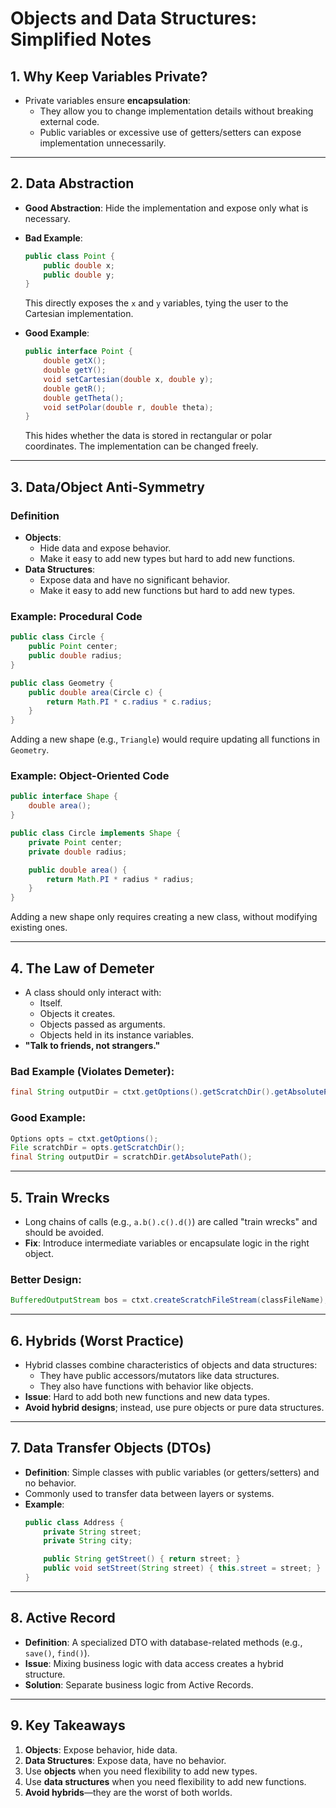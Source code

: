 # **Objects and Data Structures: Simplified Notes**

## **1. Why Keep Variables Private?**
- Private variables ensure **encapsulation**:
  - They allow you to change implementation details without breaking external code.
  - Public variables or excessive use of getters/setters can expose implementation unnecessarily.

---

## **2. Data Abstraction**
- **Good Abstraction**: Hide the implementation and expose only what is necessary.
- **Bad Example**:
  ```java
  public class Point {
      public double x;
      public double y;
  }
  ```
  This directly exposes the `x` and `y` variables, tying the user to the Cartesian implementation.

- **Good Example**:
  ```java
  public interface Point {
      double getX();
      double getY();
      void setCartesian(double x, double y);
      double getR();
      double getTheta();
      void setPolar(double r, double theta);
  }
  ```
  This hides whether the data is stored in rectangular or polar coordinates. The implementation can be changed freely.

---

## **3. Data/Object Anti-Symmetry**
### **Definition**
- **Objects**:
  - Hide data and expose behavior.
  - Make it easy to add new types but hard to add new functions.
- **Data Structures**:
  - Expose data and have no significant behavior.
  - Make it easy to add new functions but hard to add new types.

### **Example: Procedural Code**
```java
public class Circle {
    public Point center;
    public double radius;
}

public class Geometry {
    public double area(Circle c) {
        return Math.PI * c.radius * c.radius;
    }
}
```
Adding a new shape (e.g., `Triangle`) would require updating all functions in `Geometry`.

### **Example: Object-Oriented Code**
```java
public interface Shape {
    double area();
}

public class Circle implements Shape {
    private Point center;
    private double radius;

    public double area() {
        return Math.PI * radius * radius;
    }
}
```
Adding a new shape only requires creating a new class, without modifying existing ones.

---

## **4. The Law of Demeter**
- A class should only interact with:
  - Itself.
  - Objects it creates.
  - Objects passed as arguments.
  - Objects held in its instance variables.
- **"Talk to friends, not strangers."**

### **Bad Example (Violates Demeter)**:
```java
final String outputDir = ctxt.getOptions().getScratchDir().getAbsolutePath();
```

### **Good Example**:
```java
Options opts = ctxt.getOptions();
File scratchDir = opts.getScratchDir();
final String outputDir = scratchDir.getAbsolutePath();
```

---

## **5. Train Wrecks**
- Long chains of calls (e.g., `a.b().c().d()`) are called "train wrecks" and should be avoided.
- **Fix**: Introduce intermediate variables or encapsulate logic in the right object.

### **Better Design**:
```java
BufferedOutputStream bos = ctxt.createScratchFileStream(classFileName);
```

---

## **6. Hybrids (Worst Practice)**
- Hybrid classes combine characteristics of objects and data structures:
  - They have public accessors/mutators like data structures.
  - They also have functions with behavior like objects.
- **Issue**: Hard to add both new functions and new data types.
- **Avoid hybrid designs**; instead, use pure objects or pure data structures.

---

## **7. Data Transfer Objects (DTOs)**
- **Definition**: Simple classes with public variables (or getters/setters) and no behavior.
- Commonly used to transfer data between layers or systems.
- **Example**:
  ```java
  public class Address {
      private String street;
      private String city;

      public String getStreet() { return street; }
      public void setStreet(String street) { this.street = street; }
  }
  ```

---

## **8. Active Record**
- **Definition**: A specialized DTO with database-related methods (e.g., `save()`, `find()`).
- **Issue**: Mixing business logic with data access creates a hybrid structure.
- **Solution**: Separate business logic from Active Records.

---

## **9. Key Takeaways**
1. **Objects**: Expose behavior, hide data.
2. **Data Structures**: Expose data, have no behavior.
3. Use **objects** when you need flexibility to add new types.
4. Use **data structures** when you need flexibility to add new functions.
5. **Avoid hybrids**—they are the worst of both worlds.
